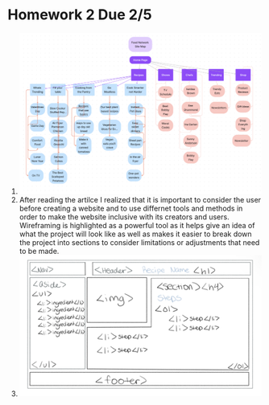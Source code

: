 # Homework 2 Due 2/5
1. ![Site Map!](./SiteMap.png)
2. After reading the artilce I realized that it is important to consider the user before creating a website and to use differnet tools and methods in order to make the website inclusive with its creators and users. Wireframing is highlighted as a powerful tool as it helps give an idea of what the project will look like as well as makes it easier to break down the project into sections to consider limitations or adjustments that need to be made. 
3. ![Recipe WireFrame!](./Recipe_Wireframe.jpg)